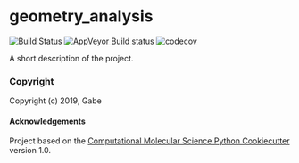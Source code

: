 geometry_analysis
==============================
[//]: # (Badges)
[![Build Status](https://travis-ci.org/gabephun/MolSSI_geometry_analysis.svg?branch=master)](https://travis-ci.org/gabephun/MolSSI_geometry_analysis)
[![AppVeyor Build status](https://ci.appveyor.com/api/projects/status/REPLACE_WITH_APPVEYOR_LINK/branch/master?svg=true)](https://ci.appveyor.com/project/REPLACE_WITH_OWNER_ACCOUNT/geometry_analysis/branch/master)
[![codecov](https://codecov.io/gh/REPLACE_WITH_OWNER_ACCOUNT/geometry_analysis/branch/master/graph/badge.svg)](https://codecov.io/gh/REPLACE_WITH_OWNER_ACCOUNT/geometry_analysis/branch/master)

A short description of the project.

### Copyright

Copyright (c) 2019, Gabe


#### Acknowledgements
 
Project based on the 
[Computational Molecular Science Python Cookiecutter](https://github.com/molssi/cookiecutter-cms) version 1.0.
